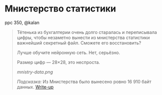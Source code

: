 # Мнистерство статистики

ppc 350, @kalan

> Тётенька из бухгалтерии очень долго старалась и переписывала цифры,
чтобы незаметно вынести из мнистерства статистики важнейший секретный файл. Сможете его восстановить?
>
> Лучше обучите нейронную сеть. Нет, серьёзно.
> 
> Размер цифр — 28×28, это неспроста.
>
> *mnistry-data.png*
>
> *Подсказка:* Из Мнистерства было вынесено ровно 16 910 байт данных.
[Write-up](WRITEUP.md)
